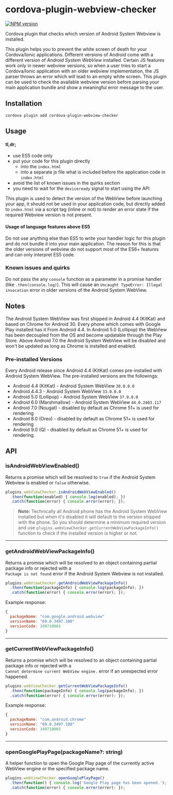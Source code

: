# cordova-plugin-webview-checker

[![NPM version](https://badgen.net/npm/v/cordova-plugin-webview-checker)][npm-package-url]

Cordova plugin that checks which version of Android System Webview is installed.

This plugin helps you to prevent the white screen of death for your Cordova/Ionic applications. Different versions of Android come with a different version of *Android System WebView* installed. Certain JS features work only in newer webview versions, so when a user tries to start a Cordova/Ionic application with an older webview implementation, the JS parser throws an error which will lead to an empty white screen. This plugin can be used to check the available webview version before parsing your main application bundle and show a meaningful error message to the user.

## Installation

```
cordova plugin add cordova-plugin-webview-checker
```

## Usage

#### tl,dr;

- use ES5 code only
- put your code for this plugin directly 
  - into the `index.html`
  - into a separate js file what is included before the application code in `index.html`  
- avoid the list of known issues in the quirks section
- you need to wait for the `deviceready` signal to start using the API

This plugin is used to detect the version of the WebView before launching your app, it should not be used in your application code, but directly added to `index.html` via a script tag (inline or not) to render an error state if the required Webview version is not present.

#### Usage of language features above ES5

Do not use anything else than ES5 to write your handler logic for this plugin and do not bundle it into your main application. The reason for this is that the older versions of webview do not support most of the ES6+ features and can only interpret ES5 code.

### Known issues and quirks

Do not pass the any `console` function as a parameter in a promise handler (like `.then(console.log)`). This will cause an `Uncaught TypeError: Illegal invocation` error in older versions of the Android System WebView.

## Notes

The Android System WebView was first shipped in Android 4.4 (KitKat) and based on Chrome for Android 30. Every phone which comes with Google Play installed has it From Android 4.4. In Android 5.0 (Lollipop) the WebView has been decoupled from the OS and become updatable through the Play Store. Above Android 7.0 the Android System WebView will be disabled and won't be updated as long as Chrome is installed and enabled.

### Pre-installed Versions

Every Android release since Android 4.4 (KitKat) comes pre-installed with Android System WebView. The pre-installed versions are the followings:

- Android 4.4 (KitKat) - Android System WebView `30.0.0.0`
- Android 4.4.3 - Android System WebView `33.0.0.0`
- Android 5.0 (Lollipop) - Android System WebView `37.0.0.0`
- Android 6.0 (Marshmallow) - Android System WebView `44.0.2403.117`
- Android 7.0 (Nougat) - disabled by default as Chrome 51+ is used for rendering
- Android 8.0 (Oreo) - disabled by default as Chrome 51+ is used for rendering
- Android 9.0 (Q) - disabled by default as Chrome 51+ is used for rendering

## API

### isAndroidWebViewEnabled()

Returns a promise which will be resolved to `true` if the Android System Webview is enabled or `false` otherwise.

```js
plugins.webViewChecker.isAndroidWebViewEnabled()
  .then(function(enabled) { console.log(enabled); })
  .catch(function(error) { console.error(error); });
```

> **Note:** Technically all Android phone has the Android System WebView installed but when it's disabled it will default to the version shipped with the phone. So you should determine a minimum required version and use `plugins.webViewChecker.getCurrentWebViewPackageInfo()` function to check if the installed version is higher or not.

--- 

### getAndroidWebViewPackageInfo()

Returns a promise which will be resolved to an object containing partial package info or rejected with a  
`Package is not found` error if the Android System Webview is not installed.

```js
plugins.webViewChecker.getAndroidWebViewPackageInfo()
  .then(function(packageInfo) { console.log(packageInfo); })
  .catch(function(error) { console.error(error); });
```

Example response: 

```js
{
  packageName: "com.google.android.webview"
  versionName: "69.0.3497.100"
  versionCode: 349710065
}
```

---

### getCurrentWebViewPackageInfo()

Returns a promise which will be resolved to an object containing partial package info or rejected with a  
`Cannot determine current WebView engine.` error if an unexpected error happened.

```js
plugins.webViewChecker.getCurrentWebViewPackageInfo()
  .then(function(packageInfo) { console.log(packageInfo); })
  .catch(function(error) { console.error(error); });
```

Example response: 

```js
{
  packageName: "com.android.chrome"
  versionName: "69.0.3497.100"
  versionCode: 349710065
}
```

---

### openGooglePlayPage(packageName?: string)

A helper function to open the Google Play page of the currently active WebView engine or the specified package name.

```js
plugins.webViewChecker.openGooglePlayPage()
  .then(function() { console.log('Google Play page has been opened.'); })
  .catch(function(error) { console.error(error); });
```

[npm-package-url]: https://www.npmjs.com/package/cordova-plugin-webview-checker
